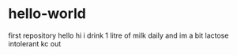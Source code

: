# hello-world
first repository
hello hi
i drink 1 litre of milk daily and im a bit lactose intolerant
kc out 
